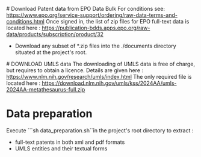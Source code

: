 # Download Patent data from EPO Data Bulk
For conditions see:  
https://www.epo.org/service-support/ordering/raw-data-terms-and-conditions.html
Once signed in, the list of zip files for EPO full-text data is located here :
https://publication-bdds.apps.epo.org/raw-data/products/subscription/product/32
- Download any subset of *.zip files into the ./documents directory situated at the project's root.

# DOWNLOAD UMLS data
The downloading of UMLS data is free of charge, but requires to obtain a licence.
Details are given here :
https://www.nlm.nih.gov/research/umls/index.html
The only required file is located here :
https://download.nlm.nih.gov/umls/kss/2024AA/umls-2024AA-metathesaurus-full.zip

# Data preparation
Execute ```sh data_preparation.sh``̀in the project's root directory to extract :
- full-text patents in both xml and pdf formats
- UMLS entities and their textual forms

